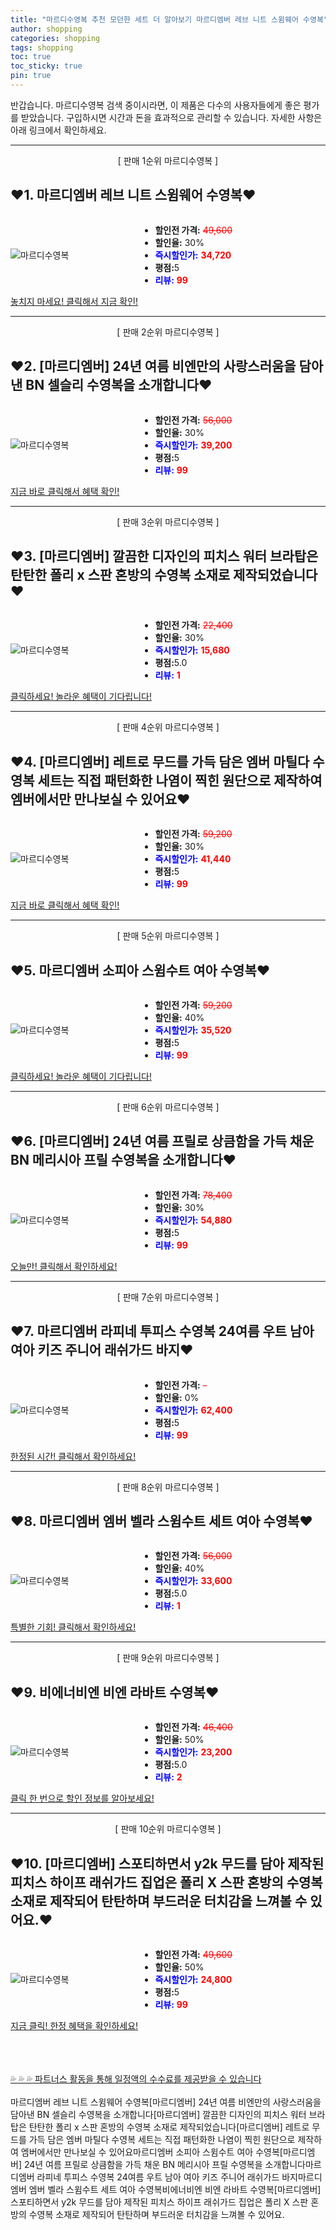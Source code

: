 ```yaml
---
title: "마르디수영복 추천 모던한 세트 더 알아보기 마르디엠버 레브 니트 스윔웨어 수영복"
author: shopping
categories: shopping
tags: shopping
toc: true
toc_sticky: true
pin: true
---
```

반갑습니다. 마르디수영복 검색 중이시라면,  이 제품은 다수의 사용자들에게 좋은 평가를 받았습니다. 구입하시면 시간과 돈을 효과적으로 관리할 수 있습니다. 자세한 사항은 아래 링크에서 확인하세요.

---
<p class="toplist" style="margin: 0 auto; display: block; width: fit-content;">[ 판매 1순위 마르디수영복 ]</p>

<h2><strong>❤️1. 마르디엠버 레브 니트 스윔웨어 수영복❤️</strong></h2>

<div style="display: flex; align-items: center;">
    <div style="flex: 0.4;">
        <img src="https://thumbnail7.coupangcdn.com/thumbnails/remote/230x230ex/image/vendor_inventory/baa3/04bc9136859b1b0cbc8b12ce9bdafe93437d67669dfc2148e7fa5328fc17.jpg" alt="마르디수영복" style="max-width: 100%;">
    </div>
    <div style="flex: 0.6; margin-left: 10px;">
        <ul>
            <li><strong>할인전 가격:</strong> <del style="color: red;">49,600</del></li>
            <li><strong>할인율:</strong> 30%</li>
            <li><span style='color:blue'><strong>즉시할인가:</strong></span> <span style='color:red'><strong>34,720</strong></span></li>
            <li><strong>평점:</strong>5</li>
            <li><span style='color:blue'><strong>리뷰:</strong></span> <span style='color:red'><strong>99</strong></span></li>
        </ul>
    </div>
</div>
<div class="center">
    <a href="https://selin100587001.github.io?lptag=AF9450613&subid=githubio&pageKey=8026837993&traceid=V0-153&itemId=22434889212&vendorItemId=89479470440" class="myButton">
        놓치지 마세요! 클릭해서 지금 확인!
    </a>
</div>


---
<p class="toplist" style="margin: 0 auto; display: block; width: fit-content;">[ 판매 2순위 마르디수영복 ]</p>

<h2><strong>❤️2. [마르디엠버] 24년 여름 비엔만의 사랑스러움을 담아낸 BN 셀슬리 수영복을 소개합니다❤️</strong></h2>

<div style="display: flex; align-items: center;">
    <div style="flex: 0.4;">
        <img src="https://thumbnail9.coupangcdn.com/thumbnails/remote/230x230ex/image/vendor_inventory/d1c7/9ca2b1a143f458242a370daf1e1d067053d3dfa18bf5b09d26bceb5c7d22.jpg" alt="마르디수영복" style="max-width: 100%;">
    </div>
    <div style="flex: 0.6; margin-left: 10px;">
        <ul>
            <li><strong>할인전 가격:</strong> <del style="color: red;">56,000</del></li>
            <li><strong>할인율:</strong> 30%</li>
            <li><span style='color:blue'><strong>즉시할인가:</strong></span> <span style='color:red'><strong>39,200</strong></span></li>
            <li><strong>평점:</strong>5</li>
            <li><span style='color:blue'><strong>리뷰:</strong></span> <span style='color:red'><strong>99</strong></span></li>
        </ul>
    </div>
</div>
<div class="center">
    <a href="https://selin100587001.github.io?lptag=AF9450613&subid=githubio&pageKey=8068763278&traceid=V0-153&itemId=22701736316&vendorItemId=89737314895" class="myButton">
        지금 바로 클릭해서 혜택 확인!
    </a>
</div>


---
<p class="toplist" style="margin: 0 auto; display: block; width: fit-content;">[ 판매 3순위 마르디수영복 ]</p>

<h2><strong>❤️3. [마르디엠버] 깔끔한 디자인의 피치스 워터 브라탑은 탄탄한 폴리 x 스판 혼방의 수영복 소재로 제작되었습니다❤️</strong></h2>

<div style="display: flex; align-items: center;">
    <div style="flex: 0.4;">
        <img src="https://thumbnail10.coupangcdn.com/thumbnails/remote/230x230ex/image/vendor_inventory/8217/cd47864adb4bd46aacbc2d113f271a196f7ee5dc98807fd3ec1deec272d3.jpg" alt="마르디수영복" style="max-width: 100%;">
    </div>
    <div style="flex: 0.6; margin-left: 10px;">
        <ul>
            <li><strong>할인전 가격:</strong> <del style="color: red;">22,400</del></li>
            <li><strong>할인율:</strong> 30%</li>
            <li><span style='color:blue'><strong>즉시할인가:</strong></span> <span style='color:red'><strong>15,680</strong></span></li>
            <li><strong>평점:</strong>5.0</li>
            <li><span style='color:blue'><strong>리뷰:</strong></span> <span style='color:red'><strong>1</strong></span></li>
        </ul>
    </div>
</div>
<div class="center">
    <a href="https://selin100587001.github.io?lptag=AF9450613&subid=githubio&pageKey=8069808021&traceid=V0-153&itemId=22710253016&vendorItemId=89745769488" class="myButton">
        클릭하세요! 놀라운 혜택이 기다립니다!
    </a>
</div>


---
<p class="toplist" style="margin: 0 auto; display: block; width: fit-content;">[ 판매 4순위 마르디수영복 ]</p>

<h2><strong>❤️4. [마르디엠버] 레트로 무드를 가득 담은 엠버 마틸다 수영복 세트는 직접 패턴화한 나염이 찍힌 원단으로 제작하여 엠버에서만 만나보실 수 있어요❤️</strong></h2>

<div style="display: flex; align-items: center;">
    <div style="flex: 0.4;">
        <img src="https://thumbnail6.coupangcdn.com/thumbnails/remote/230x230ex/image/vendor_inventory/8537/f5f40edf8c284d0819b6cc6e84062ddf77d727c790cae8c57a0e30825079.jpg" alt="마르디수영복" style="max-width: 100%;">
    </div>
    <div style="flex: 0.6; margin-left: 10px;">
        <ul>
            <li><strong>할인전 가격:</strong> <del style="color: red;">59,200</del></li>
            <li><strong>할인율:</strong> 30%</li>
            <li><span style='color:blue'><strong>즉시할인가:</strong></span> <span style='color:red'><strong>41,440</strong></span></li>
            <li><strong>평점:</strong>5</li>
            <li><span style='color:blue'><strong>리뷰:</strong></span> <span style='color:red'><strong>99</strong></span></li>
        </ul>
    </div>
</div>
<div class="center">
    <a href="https://selin100587001.github.io?lptag=AF9450613&subid=githubio&pageKey=8068368943&traceid=V0-153&itemId=22699926141&vendorItemId=89735558830" class="myButton">
        지금 바로 클릭해서 혜택 확인!
    </a>
</div>


---
<p class="toplist" style="margin: 0 auto; display: block; width: fit-content;">[ 판매 5순위 마르디수영복 ]</p>

<h2><strong>❤️5. 마르디엠버 소피아 스윔수트 여아 수영복❤️</strong></h2>

<div style="display: flex; align-items: center;">
    <div style="flex: 0.4;">
        <img src="https://thumbnail8.coupangcdn.com/thumbnails/remote/230x230ex/image/vendor_inventory/0450/bb349fa5d52bcfdf45fb0d8785e34550d60b1dab324b3eed70b40c992322.jpg" alt="마르디수영복" style="max-width: 100%;">
    </div>
    <div style="flex: 0.6; margin-left: 10px;">
        <ul>
            <li><strong>할인전 가격:</strong> <del style="color: red;">59,200</del></li>
            <li><strong>할인율:</strong> 40%</li>
            <li><span style='color:blue'><strong>즉시할인가:</strong></span> <span style='color:red'><strong>35,520</strong></span></li>
            <li><strong>평점:</strong>5</li>
            <li><span style='color:blue'><strong>리뷰:</strong></span> <span style='color:red'><strong>99</strong></span></li>
        </ul>
    </div>
</div>
<div class="center">
    <a href="https://selin100587001.github.io?lptag=AF9450613&subid=githubio&pageKey=8026830963&traceid=V0-153&itemId=22434855010&vendorItemId=89479437505" class="myButton">
        클릭하세요! 놀라운 혜택이 기다립니다!
    </a>
</div>


---
<p class="toplist" style="margin: 0 auto; display: block; width: fit-content;">[ 판매 6순위 마르디수영복 ]</p>

<h2><strong>❤️6. [마르디엠버] 24년 여름 프릴로 상큼함을 가득 채운 BN 메리시아 프릴 수영복을 소개합니다❤️</strong></h2>

<div style="display: flex; align-items: center;">
    <div style="flex: 0.4;">
        <img src="https://thumbnail6.coupangcdn.com/thumbnails/remote/230x230ex/image/vendor_inventory/7125/fce3743bb43ce5a8f55f4202e14c857148c1ff8b44b8f4120e4e3dbfce85.jpg" alt="마르디수영복" style="max-width: 100%;">
    </div>
    <div style="flex: 0.6; margin-left: 10px;">
        <ul>
            <li><strong>할인전 가격:</strong> <del style="color: red;">78,400</del></li>
            <li><strong>할인율:</strong> 30%</li>
            <li><span style='color:blue'><strong>즉시할인가:</strong></span> <span style='color:red'><strong>54,880</strong></span></li>
            <li><strong>평점:</strong>5</li>
            <li><span style='color:blue'><strong>리뷰:</strong></span> <span style='color:red'><strong>99</strong></span></li>
        </ul>
    </div>
</div>
<div class="center">
    <a href="https://selin100587001.github.io?lptag=AF9450613&subid=githubio&pageKey=8068750145&traceid=V0-153&itemId=22701678171&vendorItemId=89737258480" class="myButton">
        오늘만! 클릭해서 확인하세요!
    </a>
</div>


---
<p class="toplist" style="margin: 0 auto; display: block; width: fit-content;">[ 판매 7순위 마르디수영복 ]</p>

<h2><strong>❤️7. 마르디엠버 라피네 투피스 수영복 24여름 우트 남아 여아 키즈 주니어 래쉬가드 바지❤️</strong></h2>

<div style="display: flex; align-items: center;">
    <div style="flex: 0.4;">
        <img src="https://thumbnail6.coupangcdn.com/thumbnails/remote/230x230ex/image/vendor_inventory/d257/ebf7cddba12fd247d04690eedbabcc5d9c1d11913e76ae16d651c846c06e.png" alt="마르디수영복" style="max-width: 100%;">
    </div>
    <div style="flex: 0.6; margin-left: 10px;">
        <ul>
            <li><strong>할인전 가격:</strong> <del style="color: red;">-</del></li>
            <li><strong>할인율:</strong> 0%</li>
            <li><span style='color:blue'><strong>즉시할인가:</strong></span> <span style='color:red'><strong>62,400</strong></span></li>
            <li><strong>평점:</strong>5</li>
            <li><span style='color:blue'><strong>리뷰:</strong></span> <span style='color:red'><strong>99</strong></span></li>
        </ul>
    </div>
</div>
<div class="center">
    <a href="https://selin100587001.github.io?lptag=AF9450613&subid=githubio&pageKey=8059435841&traceid=V0-153&itemId=22634546179&vendorItemId=89675766927" class="myButton">
        한정된 시간! 클릭해서 확인하세요!
    </a>
</div>


---
<p class="toplist" style="margin: 0 auto; display: block; width: fit-content;">[ 판매 8순위 마르디수영복 ]</p>

<h2><strong>❤️8. 마르디엠버 엠버 벨라 스윔수트 세트 여아 수영복❤️</strong></h2>

<div style="display: flex; align-items: center;">
    <div style="flex: 0.4;">
        <img src="https://thumbnail8.coupangcdn.com/thumbnails/remote/230x230ex/image/vendor_inventory/22d8/1dcc25e63939d8deb260be2f52fec98894f7504104d3f3df8448dc3d3cf1.jpg" alt="마르디수영복" style="max-width: 100%;">
    </div>
    <div style="flex: 0.6; margin-left: 10px;">
        <ul>
            <li><strong>할인전 가격:</strong> <del style="color: red;">56,000</del></li>
            <li><strong>할인율:</strong> 40%</li>
            <li><span style='color:blue'><strong>즉시할인가:</strong></span> <span style='color:red'><strong>33,600</strong></span></li>
            <li><strong>평점:</strong>5.0</li>
            <li><span style='color:blue'><strong>리뷰:</strong></span> <span style='color:red'><strong>1</strong></span></li>
        </ul>
    </div>
</div>
<div class="center">
    <a href="https://selin100587001.github.io?lptag=AF9450613&subid=githubio&pageKey=8026780553&traceid=V0-153&itemId=22434595630&vendorItemId=89479191273" class="myButton">
        특별한 기회! 클릭해서 확인하세요!
    </a>
</div>


---
<p class="toplist" style="margin: 0 auto; display: block; width: fit-content;">[ 판매 9순위 마르디수영복 ]</p>

<h2><strong>❤️9. 비에너비엔 비엔 라바트 수영복❤️</strong></h2>

<div style="display: flex; align-items: center;">
    <div style="flex: 0.4;">
        <img src="https://thumbnail6.coupangcdn.com/thumbnails/remote/230x230ex/image/vendor_inventory/d999/972c1b46e7856bdc346bd63d5fc4de40f542347467a1002b62704c643839.jpg" alt="마르디수영복" style="max-width: 100%;">
    </div>
    <div style="flex: 0.6; margin-left: 10px;">
        <ul>
            <li><strong>할인전 가격:</strong> <del style="color: red;">46,400</del></li>
            <li><strong>할인율:</strong> 50%</li>
            <li><span style='color:blue'><strong>즉시할인가:</strong></span> <span style='color:red'><strong>23,200</strong></span></li>
            <li><strong>평점:</strong>5.0</li>
            <li><span style='color:blue'><strong>리뷰:</strong></span> <span style='color:red'><strong>2</strong></span></li>
        </ul>
    </div>
</div>
<div class="center">
    <a href="https://selin100587001.github.io?lptag=AF9450613&subid=githubio&pageKey=7350872613&traceid=V0-153&itemId=18915720592&vendorItemId=89505213396" class="myButton">
        클릭 한 번으로 할인 정보를 알아보세요!
    </a>
</div>


---
<p class="toplist" style="margin: 0 auto; display: block; width: fit-content;">[ 판매 10순위 마르디수영복 ]</p>

<h2><strong>❤️10. [마르디엠버] 스포티하면서 y2k 무드를 담아 제작된 피치스 하이프 래쉬가드 집업은 폴리 X 스판 혼방의 수영복 소재로 제작되어 탄탄하며 부드러운 터치감을 느껴볼 수 있어요.❤️</strong></h2>

<div style="display: flex; align-items: center;">
    <div style="flex: 0.4;">
        <img src="https://thumbnail8.coupangcdn.com/thumbnails/remote/230x230ex/image/vendor_inventory/0d9c/683bfc130f02d7ad936575fff5a564106b3e8b1c0ef905115285864fb790.png" alt="마르디수영복" style="max-width: 100%;">
    </div>
    <div style="flex: 0.6; margin-left: 10px;">
        <ul>
            <li><strong>할인전 가격:</strong> <del style="color: red;">49,600</del></li>
            <li><strong>할인율:</strong> 50%</li>
            <li><span style='color:blue'><strong>즉시할인가:</strong></span> <span style='color:red'><strong>24,800</strong></span></li>
            <li><strong>평점:</strong>5</li>
            <li><span style='color:blue'><strong>리뷰:</strong></span> <span style='color:red'><strong>99</strong></span></li>
        </ul>
    </div>
</div>
<div class="center">
    <a href="https://selin100587001.github.io?lptag=AF9450613&subid=githubio&pageKey=7401024468&traceid=V0-153&itemId=19156145062&vendorItemId=86274961723" class="myButton">
        지금 클릭! 한정 혜택을 확인하세요!
    </a>
</div>

<br><br><br>[💦 💦 💦 파트너스 활동을 통해 일정액의 수수료를 제공받을 수 있습니다](https://link.coupang.com/a/bcpT2c)<br><br>마르디엠버 레브 니트 스윔웨어 수영복[마르디엠버] 24년 여름 비엔만의 사랑스러움을 담아낸 BN 셀슬리 수영복을 소개합니다[마르디엠버] 깔끔한 디자인의 피치스 워터 브라탑은 탄탄한 폴리 x 스판 혼방의 수영복 소재로 제작되었습니다[마르디엠버] 레트로 무드를 가득 담은 엠버 마틸다 수영복 세트는 직접 패턴화한 나염이 찍힌 원단으로 제작하여 엠버에서만 만나보실 수 있어요마르디엠버 소피아 스윔수트 여아 수영복[마르디엠버] 24년 여름 프릴로 상큼함을 가득 채운 BN 메리시아 프릴 수영복을 소개합니다마르디엠버 라피네 투피스 수영복 24여름 우트 남아 여아 키즈 주니어 래쉬가드 바지마르디엠버 엠버 벨라 스윔수트 세트 여아 수영복비에너비엔 비엔 라바트 수영복[마르디엠버] 스포티하면서 y2k 무드를 담아 제작된 피치스 하이프 래쉬가드 집업은 폴리 X 스판 혼방의 수영복 소재로 제작되어 탄탄하며 부드러운 터치감을 느껴볼 수 있어요.